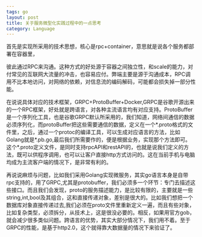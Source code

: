 ```yaml
---
tags: go
layout: post
title: 关于服务微型化实践过程中的一点思考
category: Language
---
```


首先是实现所采用的技术思想，核心是rpc+container，意思就是说各个服务都部署在容器里，
<!--more-->彼此通过RPC来沟通。这种方式的好处源于容器之间独立性，和scale的能力，对付常见的互联网大流量的冲击，也容易应付。弊端主要是源于沟通成本，RPC调用不比本地访问，对网络的依赖，对信息流的编码解码，可能都会损失掉一部分性能。

在说说具体对应的技术框架，GRPC+ProtoBuffer+Docker,GRPC是谷歌开源出来的一个RPC框架，好处就是跨语言，对各种主流语言均有对应支持。ProtoBuffer是一个序列化工具，也是谷歌GRPC默认所采用的，我们知道，网络间通信的数据必须序列化，而protoBuffer把这些需要通信的数据，定义在一个*.proto格式的文件里，之后，通过一个protoc的编译工具，可以生成对应语言的方法，比如Golang就是*.pb.go,最后我们所需要作的，便是根据业务，实现那个方法即可。这个*.proto定义文件，是同时支持rpcAPI和restAPI的，也就是说我们定义的方法，既可以供程序调用，也可以让客户直接http方式访问的。这在当前手机与电脑均成为主流客户端的情况下，是非常有利的。

再说说麻烦与问题，比如我们采用Golang实现微服务，其实go语言本身是自带rpc支持的，用了GRPC,尤其是protobuffer，我们必须多一个环节：专门去描述这些接口。而且我们会发现，proto的服务描述能力，是比较有限的，主要就是一些string,int,bool及其组合，这和直接传递对象，差别是很大的。比如我们想把一个数据库对象直接传递过去,我们必须在proto文件里重新定义一遍，而且有些对象，比如复杂类型，必须拆分，从技术上，这是很没必要的。相反，如果用官方gob，就会减少很多类似问题。跨语言的优势，其实大部分情况下，我们用不着。至于GRPC的性能，是基于http2.0，这个就得靠大数据量的情况下来验证了。


